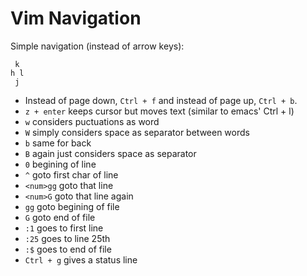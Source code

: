 # Vim Navigation
Simple navigation (instead of arrow keys):
```
 k
h l
 j
```

- Instead of page down, `Ctrl + f` and instead of page up, `Ctrl + b`.
- `z + enter` keeps cursor but moves text (similar to emacs' Ctrl + l)
- `w` considers puctuations as word
- `W` simply considers space as separator between words
- `b` same for back
- `B` again just considers space as separator
- `0` begining of line
- `^` goto first char of line
- `<num>gg` goto that line
- `<num>G` goto that line again
- `gg` goto begining of file
- `G` goto end of file
- `:1` goes to first line
- `:25` goes to line 25th
- `:$` goes to end of file
- `Ctrl + g` gives a status line
